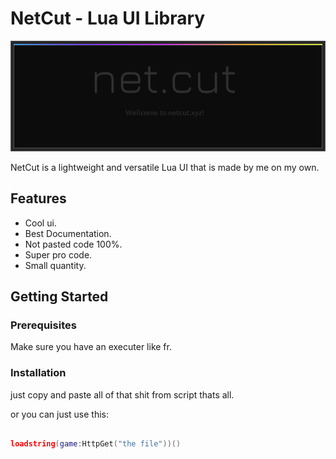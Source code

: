 # NetCut - Lua UI Library

<p align="center">
  <img src="image.png" alt="NetCut Logo">
</p>

NetCut is a lightweight and versatile Lua UI that is made by me on my own.

## Features

- Cool ui.
- Best Documentation.
- Not pasted code 100%.
- Super pro code.
- Small quantity.

## Getting Started

### Prerequisites

Make sure you have an executer like fr.

### Installation

just copy and paste all of that shit from script thats all.

or you can just use this:

```lua

loadstring(game:HttpGet("the file"))()

```

